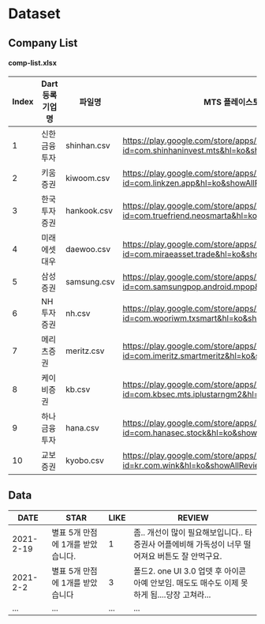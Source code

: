 # Dataset



## Company List
#### comp-list.xlsx

| Index | Dart 등록 기업명 | 파일명      | MTS 플레이스토어 주소                                        |
| ----- | ---------------- | ----------- | ------------------------------------------------------------ |
| 1     | 신한금융투자     | shinhan.csv | https://play.google.com/store/apps/details?id=com.shinhaninvest.mts&hl=ko&showAllReviews=true |
| 2     | 키움증권         | kiwoom.csv  | https://play.google.com/store/apps/details?id=com.linkzen.app&hl=ko&showAllReviews=true |
| 3     | 한국투자증권     | hankook.csv | https://play.google.com/store/apps/details?id=com.truefriend.neosmarta&hl=ko&showAllReviews=true |
| 4     | 미래에셋대우     | daewoo.csv  | https://play.google.com/store/apps/details?id=com.miraeasset.trade&hl=ko&showAllReviews=true |
| 5     | 삼성증권         | samsung.csv | https://play.google.com/store/apps/details?id=com.samsungpop.android.mpop&hl=ko&showAllReviews=true |
| 6     | NH투자증권       | nh.csv      | https://play.google.com/store/apps/details?id=com.wooriwm.txsmart&hl=ko&showAllReviews=true |
| 7     | 메리츠증권       | meritz.csv  | https://play.google.com/store/apps/details?id=com.imeritz.smartmeritz&hl=ko&showAllReviews=true |
| 8     | 케이비증권       | kb.csv      | https://play.google.com/store/apps/details?id=com.kbsec.mts.iplustarngm2&hl=ko&showAllReviews=true |
| 9     | 하나금융투자     | hana.csv    | https://play.google.com/store/apps/details?id=com.hanasec.stock&hl=ko&showAllReviews=true |
| 10    | 교보증권         | kyobo.csv   | https://play.google.com/store/apps/details?id=kr.com.wink&hl=ko&showAllReviews=true |


## Data

| DATE      | STAR                              | LIKE | REVIEW                                                       |
| --------- | --------------------------------- | ---- | ------------------------------------------------------------ |
| 2021-2-19 | 별표 5개 만점에 1개를 받았습니다. | 1    | 좀.. 개선이 많이 필요해보입니다.. 타 증권사 어플에비해 가독성이 너무 떨어져요 버튼도 잘 안먹구요. |
| 2021-2-2  | 별표 5개 만점에 1개를 받았습니다  | 3    | 폴드2. one UI 3.0 업뎃 후 아이콘 아예 안보임. 매도도 매수도 이제 못하게 됨....당장 고쳐라... |
| ...       | ...                               | ...  | ...                                                          |

